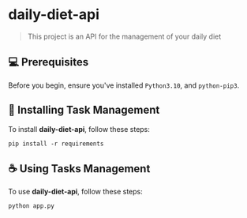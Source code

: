 # daily-diet-api

> This project is an API for the management of your daily diet

## 💻 Prerequisites

Before you begin, ensure you've installed `Python3.10`, and `python-pip3`.

## 🚀 Installing Task Management

To install **daily-diet-api**, follow these steps:

```
pip install -r requirements
```

## ☕ Using Tasks Management

To use **daily-diet-api**, follow these steps:

```
python app.py
```
